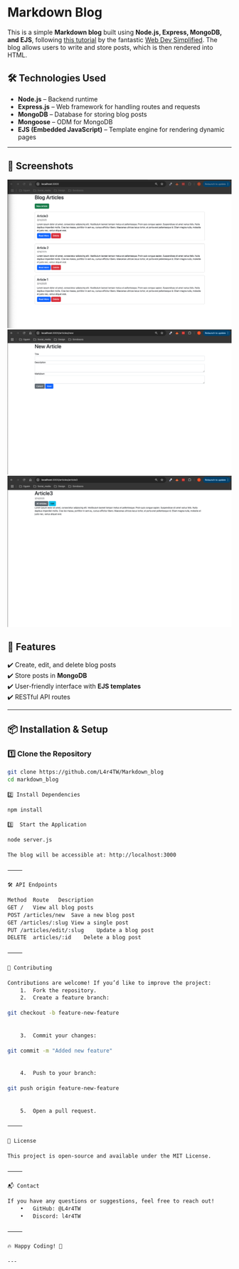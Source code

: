 # Markdown Blog

This is a simple **Markdown blog** built using **Node.js, Express, MongoDB, and EJS**, following [this tutorial](https://www.youtube.com/watch?v=1NrHkjlWVhM&t=1718s) by the fantastic [Web Dev Simplified](https://www.youtube.com/@WebDevSimplified). The blog allows users to write and store posts, which is then rendered into HTML.

## 🛠 Technologies Used

- **Node.js** – Backend runtime
- **Express.js** – Web framework for handling routes and requests
- **MongoDB** – Database for storing blog posts
- **Mongoose** – ODM for MongoDB
- **EJS (Embedded JavaScript)** – Template engine for rendering dynamic pages

---

## 📸 Screenshots

![Homepage](screenshots/homepage.png)
![New Post](screenshots/new_article.png)
![Post](screenshots/article.png)

## 🚀 Features

✔️ Create, edit, and delete blog posts  
✔️ Store posts in **MongoDB**  
✔️ User-friendly interface with **EJS templates**  
✔️ RESTful API routes

---

## 📦 Installation & Setup

### 1️⃣ Clone the Repository

```bash
git clone https://github.com/L4r4TW/Markdown_blog
cd markdown_blog

2️⃣ Install Dependencies

npm install

3️⃣  Start the Application

node server.js

The blog will be accessible at: http://localhost:3000

⸻

🛠 API Endpoints

Method	Route	Description
GET	/	View all blog posts
POST /articles/new	Save a new blog post
GET	/articles/:slug	View a single post
PUT	/articles/edit/:slug	Update a blog post
DELETE	articles/:id	Delete a blog post

⸻

🤝 Contributing

Contributions are welcome! If you’d like to improve the project:
	1.	Fork the repository.
	2.	Create a feature branch:

git checkout -b feature-new-feature


	3.	Commit your changes:

git commit -m "Added new feature"


	4.	Push to your branch:

git push origin feature-new-feature


	5.	Open a pull request.

⸻

📝 License

This project is open-source and available under the MIT License.

⸻

📬 Contact

If you have any questions or suggestions, feel free to reach out!
	•	GitHub: @L4r4TW
	•	Discord: l4r4TW

⸻

🔥 Happy Coding! 🚀

---
```
